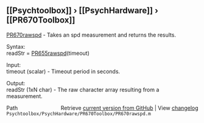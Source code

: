 ## [[Psychtoolbox]] &#8250; [[PsychHardware]] &#8250; [[PR670Toolbox]]

[PR670rawspd](PR670rawspd) - Takes an spd measurement and returns the results.  
  
Syntax:  
readStr = [PR655rawspd](PR655rawspd)(timeout)  
  
Input:  
timeout (scalar) - Timeout period in seconds.  
  
Output:  
readStr (1xN char) - The raw character array resulting from a  
    measurement.  




<div class="code_header" style="text-align:right;">
  <span style="float:left;">Path&nbsp;&nbsp;</span> <span class="counter">Retrieve <a href=
  "https://raw.github.com/Psychtoolbox-3/Psychtoolbox-3/beta/Psychtoolbox/PsychHardware/PR670Toolbox/PR670rawspd.m">current version from GitHub</a> | View <a href=
  "https://github.com/Psychtoolbox-3/Psychtoolbox-3/commits/beta/Psychtoolbox/PsychHardware/PR670Toolbox/PR670rawspd.m">changelog</a></span>
</div>
<div class="code">
  <code>Psychtoolbox/PsychHardware/PR670Toolbox/PR670rawspd.m</code>
</div>

